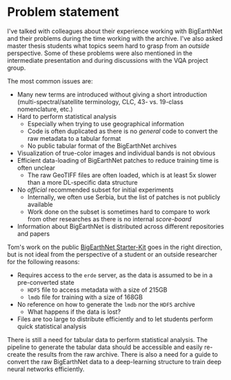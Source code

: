 # Problem statement

I've talked with colleagues about their experience working with BigEarthNet and their problems during the time working with the archive.
I've also asked master thesis students what topics seem hard to grasp from an _outside_ perspective.
Some of these problems were also mentioned in the intermediate presentation and during discussions with the VQA project group.

The most common issues are:
- Many new terms are introduced without giving a short introduction (multi-spectral/satellite terminology, CLC, 43- vs. 19-class nomenclature, etc.)
- Hard to perform statistical analysis
    - Especially when trying to use geographical information
    - Code is often duplicated as there is no _general_ code to convert the raw metadata to a tabular format
    - No public tabular format of the BigEarthNet archives
- Visualization of true-color images and individual bands is not obvious
- Efficient data-loading of BigEarthNet patches to reduce training time is often unclear
    - The raw GeoTIFF files are often loaded, which is at least 5x slower than a more DL-specific data structure
- No _official_ recommended subset for initial experiments
    - Internally, we often use Serbia, but the list of patches is not publicly available
    - Work done on the subset is sometimes hard to compare to work from other researches as there is no internal _score-board_
- Information about BigEarthNet is distributed across different repositories and papers

Tom's work on the public [BigEarthNet Starter-Kit](https://git.tu-berlin.de/rsim/starter-kit-bigearthnet/-/tree/main) goes in the right direction, but is not ideal from the perspective of a student or an outside researcher for the following reasons:
- Requires access to the `erde` server, as the data is assumed to be in a pre-converted state
	- `HDF5` file to access metadata with a size of 215GB
	- `lmdb` file for training with a size of 168GB
- No reference on how to generate the `lmdb` nor the `HDF5` archive
	- What happens if the data is lost?
- Files are too large to distribute efficiently and to let students perform quick statistical analysis

There is still a need for tabular data to perform statistical analysis.
The pipeline to generate the tabular data should be accessible and easily re-create the results from the raw archive.
There is also a need for a guide to convert the raw BigEarthNet data to a deep-learning structure to train deep neural networks efficiently.
